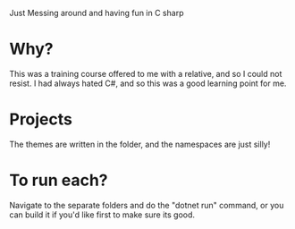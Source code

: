 Just Messing around and having fun in C sharp

# Why?
This was a training course offered to me with a relative, and so I could not resist. I had always hated C#, and so this was a good learning point for me.

# Projects
The themes are written in the folder, and the namespaces are just silly!
# To run each?
Navigate to the separate folders and do the "dotnet run" command, or you can build it if you'd like first to make sure its good. 
